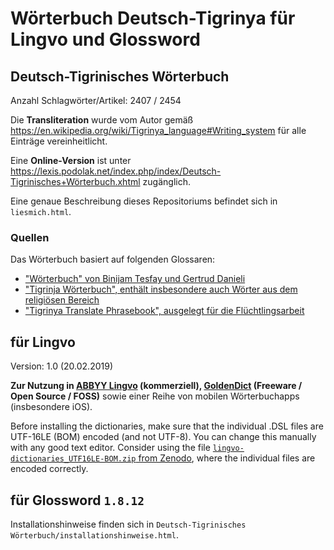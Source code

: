 # Wörterbuch Deutsch-Tigrinya für Lingvo und Glossword

## Deutsch-Tigrinisches Wörterbuch

Anzahl Schlagwörter/Artikel: 2407 / 2454

Die **Transliteration** wurde vom Autor gemäß https://en.wikipedia.org/wiki/Tigrinya_language#Writing_system für alle Einträge vereinheitlicht.

Eine **Online-Version** ist unter https://lexis.podolak.net/index.php/index/Deutsch-Tigrinisches+Wörterbuch.xhtml zugänglich.

Eine genaue Beschreibung dieses Repositoriums befindet sich in `liesmich.html`.

### Quellen
Das Wörterbuch basiert auf folgenden Glossaren:
- ["Wörterbuch" von Binijam Tesfay und Gertrud Danieli](http://www.tigrigna-german.ch/lessons/dictionary/)
- ["Tigrinja Wörterbuch", enthält insbesondere auch Wörter aus dem religiösen Bereich](http://tigrinja.com/tigrinja-worterbuch-eritrea-athiopia/)
- ["Tigrinya Translate Phrasebook", ausgelegt für die Flüchtlingsarbeit](https://www.tigrinyatranslate.com/cm2/phrasebook.php##top)

## für Lingvo
Version: 1.0 (20.02.2019)

**Zur Nutzung in [ABBYY Lingvo](https://abbyy.store/lingvo-6-multi/) (kommerziell), [GoldenDict](http://goldendict.org/) (Freeware / Open Source / FOSS)** sowie einer Reihe von mobilen Wörterbuchapps (insbesondere iOS).

Before installing the dictionaries, make sure that the individual .DSL files are UTF-16LE (BOM) encoded (and not UTF-8). You can change this manually with any good text editor.
Consider using the file [`lingvo-dictionaries_UTF16LE-BOM.zip` from Zenodo](https://doi.org/10.5281/zenodo.5165145), where the individual files are encoded correctly.

## für Glossword `1.8.12`

Installationshinweise finden sich in `Deutsch-Tigrinisches Wörterbuch/installationshinweise.html`.
